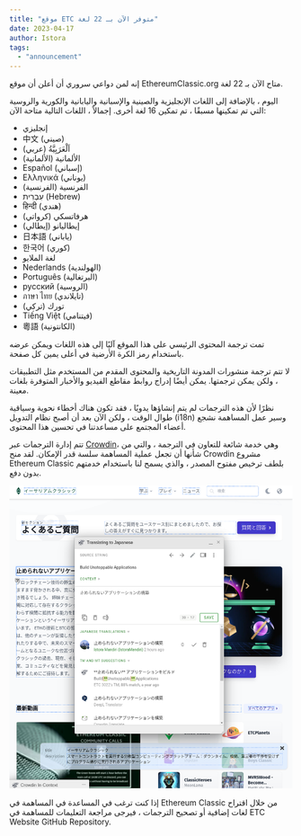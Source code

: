 ```yaml
---
title: "موقع ETC متوفر الآن بـ 22 لغة"
date: 2023-04-17
author: Istora
tags:
  - "announcement"
---
```


إنه لمن دواعي سروري أن أعلن أن موقع EthereumClassic.org متاح الآن بـ 22 لغة.

اليوم ، بالإضافة إلى اللغات الإنجليزية والصينية والإسبانية واليابانية والكورية والروسية التي تم تمكينها مسبقًا ، تم تمكين 16 لغة أخرى. إجمالاً ، اللغات التالية متاحة الآن:

- إنجليزي
- 中文 (صيني)
- اَلْعَرَبِيَّةُ (عربي)
- الألمانية (الألمانية)
- Español (إسباني)
- Ελληνικά (يوناني)
- الفرنسية (الفرنسية)
- עִבְרִית (Hebrew)
- हिन्दी (هندي)
- هرفاتسكي (كرواتي)
- إيطاليانو (إيطالي)
- 日本語 (ياباني)
- 한국어 (كوري)
- لغة الملايو
- Nederlands (الهولندية)
- Português (البرتغالية)
- русский (الروسية)
- ภาษา ไทย (تايلاندي)
- تورك (تركي)
- Tiếng Việt (فيتنامي)
- 粵語 (الكانتونية)

تمت ترجمة المحتوى الرئيسي على هذا الموقع آليًا إلى هذه اللغات ويمكن عرضه باستخدام رمز الكرة الأرضية في أعلى يمين كل صفحة.

لا تتم ترجمة منشورات المدونة التاريخية والمحتوى المقدم من المستخدم مثل التطبيقات ، ولكن يمكن ترجمتها. يمكن أيضًا إدراج روابط مقاطع الفيديو والأخبار المتوفرة بلغات معينة.

نظرًا لأن هذه الترجمات لم يتم إنشاؤها يدويًا ، فقد تكون هناك أخطاء نحوية وسياقية طوال الوقت ، ولكن الآن بعد أن أصبح نظام التدويل (i18n) وسير عمل المساهمة نشجع أعضاء المجتمع على مساعدتنا في تحسين هذا المحتوى.

تتم إدارة الترجمات عبر [Crowdin](https://crowdin.com)، وهي خدمة شائعة للتعاون في الترجمة ، والتي من شأنها أن تجعل عملية المساهمة سلسة قدر الإمكان. لقد منح Crowdin مشروع Ethereum Classic بلطف ترخيص مفتوح المصدر ، والذي يسمح لنا باستخدام خدمتهم بدون دفع.

![لقطة شاشة لـ Crowdin Inline Editor](./crowdin.png)

إذا كنت ترغب في المساعدة في المساهمة في Ethereum Classic من خلال اقتراح لغات إضافية أو تصحيح الترجمات ، فيرجى مراجعة التعليمات للمساهمة في [](https://github.com/ethereumclassic/ethereumclassic.github.io)ETC Website GitHub Repository.